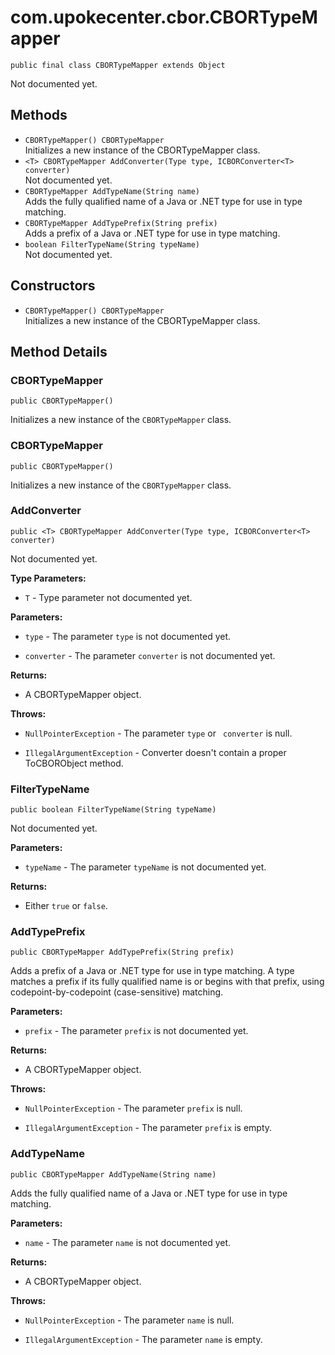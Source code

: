 # com.upokecenter.cbor.CBORTypeMapper

    public final class CBORTypeMapper extends Object

Not documented yet.

## Methods

* `CBORTypeMapper() CBORTypeMapper`<br>
 Initializes a new instance of the CBORTypeMapper class.
* `<T> CBORTypeMapper AddConverter​(Type type,
            ICBORConverter<T> converter)`<br>
 Not documented yet.
* `CBORTypeMapper AddTypeName​(String name)`<br>
 Adds the fully qualified name of a Java or .NET type for use in type
 matching.
* `CBORTypeMapper AddTypePrefix​(String prefix)`<br>
 Adds a prefix of a Java or .NET type for use in type matching.
* `boolean FilterTypeName​(String typeName)`<br>
 Not documented yet.

## Constructors

* `CBORTypeMapper() CBORTypeMapper`<br>
 Initializes a new instance of the CBORTypeMapper class.

## Method Details

### CBORTypeMapper
    public CBORTypeMapper()
Initializes a new instance of the <code>CBORTypeMapper</code> class.
### CBORTypeMapper
    public CBORTypeMapper()
Initializes a new instance of the <code>CBORTypeMapper</code> class.
### AddConverter
    public <T> CBORTypeMapper AddConverter​(Type type, ICBORConverter<T> converter)
Not documented yet.

**Type Parameters:**

* <code>T</code> - Type parameter not documented yet.

**Parameters:**

* <code>type</code> - The parameter <code>type</code> is not documented yet.

* <code>converter</code> - The parameter <code>converter</code> is not documented yet.

**Returns:**

* A CBORTypeMapper object.

**Throws:**

* <code>NullPointerException</code> - The parameter <code>type</code> or <code>
 converter</code> is null.

* <code>IllegalArgumentException</code> - Converter doesn't contain a proper
 ToCBORObject method.

### FilterTypeName
    public boolean FilterTypeName​(String typeName)
Not documented yet.

**Parameters:**

* <code>typeName</code> - The parameter <code>typeName</code> is not documented yet.

**Returns:**

* Either <code>true</code> or <code>false</code>.

### AddTypePrefix
    public CBORTypeMapper AddTypePrefix​(String prefix)
Adds a prefix of a Java or .NET type for use in type matching. A type
 matches a prefix if its fully qualified name is or begins with that
 prefix, using codepoint-by-codepoint (case-sensitive) matching.

**Parameters:**

* <code>prefix</code> - The parameter <code>prefix</code> is not documented yet.

**Returns:**

* A CBORTypeMapper object.

**Throws:**

* <code>NullPointerException</code> - The parameter <code>prefix</code> is null.

* <code>IllegalArgumentException</code> - The parameter <code>prefix</code> is empty.

### AddTypeName
    public CBORTypeMapper AddTypeName​(String name)
Adds the fully qualified name of a Java or .NET type for use in type
 matching.

**Parameters:**

* <code>name</code> - The parameter <code>name</code> is not documented yet.

**Returns:**

* A CBORTypeMapper object.

**Throws:**

* <code>NullPointerException</code> - The parameter <code>name</code> is null.

* <code>IllegalArgumentException</code> - The parameter <code>name</code> is empty.
